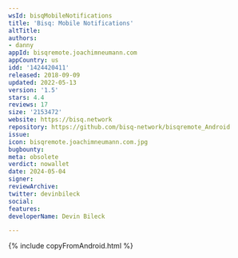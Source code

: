 ```yaml
---
wsId: bisqMobileNotifications
title: 'Bisq: Mobile Notifications'
altTitle: 
authors:
- danny
appId: bisqremote.joachimneumann.com
appCountry: us
idd: '1424420411'
released: 2018-09-09
updated: 2022-05-13
version: '1.5'
stars: 4.4
reviews: 17
size: '2153472'
website: https://bisq.network
repository: https://github.com/bisq-network/bisqremote_Android
issue: 
icon: bisqremote.joachimneumann.com.jpg
bugbounty: 
meta: obsolete
verdict: nowallet
date: 2024-05-04
signer: 
reviewArchive: 
twitter: devinbileck
social: 
features: 
developerName: Devin Bileck

---
```


{% include copyFromAndroid.html %}

